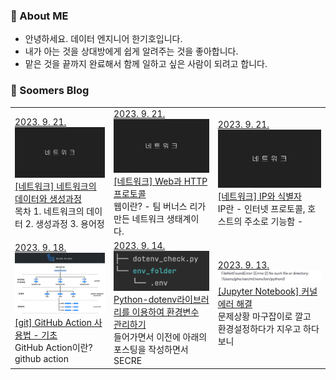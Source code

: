 ### 💬 About ME

- 안녕하세요. 데이터 엔지니어 한기호입니다.
- 내가 아는 것을 상대방에게 쉽게 알려주는 것을 좋아합니다.  
- 맡은 것을 끝까지 완료해서 함께 일하고 싶은 사람이 되려고 합니다.

### 🌱 Soomers Blog



<table>
<tbody>
<tr>
    
<td>
<a href="https://soomers.tistory.com/155">
    <div>2023. 9. 21.</div>
    <img width="100%" src="img/2NEuVkFdDdzyRP5NtPEViK.png"/><br/>
    <div>[네트워크] 네트워크의 데이터와 생성과정</div>
</a>
<div>목차 1. 네트워크의 데이터 2. 생성과정 3. 용어정</div>
</td>

<td>
<a href="https://soomers.tistory.com/154">
    <div>2023. 9. 21.</div>
    <img width="100%" src="img/08jJxQvCbrcwMWgPWPCsb1.png"/><br/>
    <div>[네트워크] Web과 HTTP프로토콜</div>
</a>
<div>웹이란? - 팀 버너스 리가 만든 네트워크 생태계이다.</div>
</td>

<td>
<a href="https://soomers.tistory.com/153">
    <div>2023. 9. 21.</div>
    <img width="100%" src="img/D01mcaSmt3cCcR5hQ6i0f1.png"/><br/>
    <div>[네트워크] IP와 식별자</div>
</a>
<div>IP란 - 인터넷 프로토콜, 호스트의 주소로 기능함 -</div>
</td>

</tr>
<tr>

<td>
<a href="https://soomers.tistory.com/152">
    <div>2023. 9. 18.</div>
    <img width="100%" src="img/nKUkFCkOyFTGdjsjpoKYmk.png"/><br/>
    <div>[git] GitHub Action 사용법 - 기초</div>
</a>
<div>GitHub Action이란? github action</div>
</td>

<td>
<a href="https://soomers.tistory.com/151">
    <div>2023. 9. 14.</div>
    <img width="100%" src="img/5Y8IvXd9YqUqifr0PLVfk0.png"/><br/>
    <div>Python-dotenv라이브러리를 이용하여 환경변수 관리하기</div>
</a>
<div>들어가면서 이전에 아래의 포스팅을 작성하면서 SECRE</div>
</td>

<td>
<a href="https://soomers.tistory.com/150">
    <div>2023. 9. 13.</div>
    <img width="100%" src="img/m4tqDCotVJ6IkJ1T5loaW0.png"/><br/>
    <div>[Jupyter Notebook] 커널 에러 해결</div>
</a>
<div>문제상황 마구잡이로 깔고 환경설정하다가 지우고 하다보니</div>
</td>

</tr>
</tbody>
</table>

